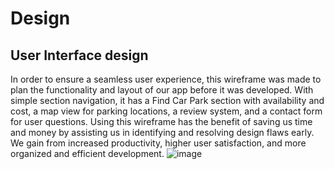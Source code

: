 # Design

## User Interface design
In order to ensure a seamless user experience, this wireframe was made to plan the functionality and layout of our app before it was developed. With simple section navigation, it has a Find Car Park section with availability and cost, a map view for parking locations, a review system, and a contact form for user questions. Using this wireframe has the benefit of saving us time and money by assisting us in identifying and resolving design flaws early. We gain from increased productivity, higher user satisfaction, and more organized and efficient development.
![image](https://github.com/user-attachments/assets/031ec86d-d12d-42ca-9502-67c9009a930d)
